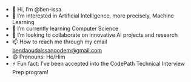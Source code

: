 - 👋 Hi, I’m @ben-issa
- 👀 I’m interested in Artificial Intelligence, more precisely, Machine Learning
- 🌱 I’m currently learning Computer Science
- 💞️ I’m looking to collaborate on innovative AI projects and research
- 📫 How to reach me through my email bendaoudaissanoodem@gmail.com
- 😄 Pronouns: He/Him
- ⚡ Fun fact: I’ve been accepted into the CodePath Technical Interview Prep program!
